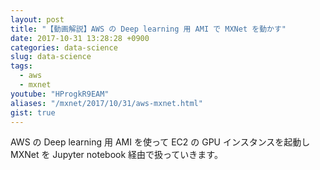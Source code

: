 ```yaml
---
layout: post
title: "【動画解説】AWS の Deep learning 用 AMI で MXNet を動かす"
date: 2017-10-31 13:28:28 +0900
categories: data-science
slug: data-science
tags:
  - aws
  - mxnet
youtube: "HProgkR9EAM"
aliases: "/mxnet/2017/10/31/aws-mxnet.html"
gist: true
---
```


AWS の Deep learning 用 AMI を使って EC2 の GPU インスタンスを起動し MXNet を Jupyter notebook 経由で扱っていきます。

<amp-gist
  data-gistid="f7db4fe43559110f5e3b2fd65e70cc7f"
  layout="fixed-height"
  height="225">
</amp-gist>

